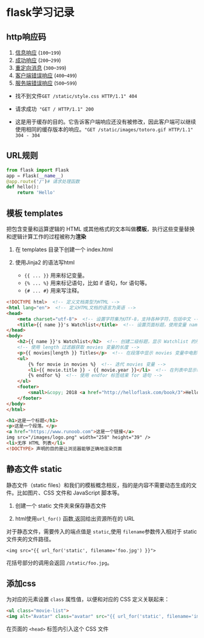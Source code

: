 # flask学习记录

## http响应码

1. [信息响应](https://developer.mozilla.org/zh-CN/docs/Web/HTTP/Status#信息响应) (`100`–`199`)
2. [成功响应](https://developer.mozilla.org/zh-CN/docs/Web/HTTP/Status#成功响应) (`200`–`299`)
3. [重定向消息](https://developer.mozilla.org/zh-CN/docs/Web/HTTP/Status#重定向消息) (`300`–`399`)
4. [客户端错误响应](https://developer.mozilla.org/zh-CN/docs/Web/HTTP/Status#客户端错误响应) (`400`–`499`)
5. [服务端错误响应](https://developer.mozilla.org/zh-CN/docs/Web/HTTP/Status#服务端错误响应) (`500`–`599`)

- 找不到文件`GET /static/style.css HTTP/1.1" 404 `

- 请求成功` "GET / HTTP/1.1" 200`
- 这是用于缓存的目的。它告诉客户端响应还没有被修改，因此客户端可以继续使用相同的缓存版本的响应。`"GET /static/images/totoro.gif HTTP/1.1" 304 -
  304`

## URL规则

```python
from flask import Flask
app = Flask(__name__)
@app.route('/')# 请求处理函数
def hello():
    return 'Hello'
```

## 模板 templates 

把包含变量和运算逻辑的 HTML 或其他格式的文本叫做**模板**，执行这些变量替换和逻辑计算工作的过程被称为**渲染**

1. 在 templates 目录下创建一个 index.html 

2. 使用Jinja2 的语法写html
   - `{{ ... }}` 用来标记变量。
   - `{% ... %}` 用来标记语句，比如 if 语句，for 语句等。
   - `{# ... #}` 用来写注释。

```html
<!DOCTYPE html>  <!-- 定义文档类型为HTML -->
<html lang="en">  <!-- 定义HTML文档的语言为英语 -->
<head>
    <meta charset="utf-8">  <!-- 设置字符集为UTF-8，支持各种字符，包括中文 -->
    <title>{{ name }}'s Watchlist</title>  <!-- 设置页面标题，使用变量 name 的值 -->
</head>
<body>
    <h2>{{ name }}'s Watchlist</h2>  <!-- 创建二级标题，显示 Watchlist 的所有者的名字 -->
    <!-- 使用 length 过滤器获取 movies 变量的长度 -->
    <p>{{ movies|length }} Titles</p>  <!-- 在段落中显示 movies 变量中电影的数量 -->
    <ul>
        {% for movie in movies %}  <!-- 迭代 movies 变量 -->
        <li>{{ movie.title }} - {{ movie.year }}</li>  <!-- 在列表中显示每部电影的标题和年份 -->
        {% endfor %}  <!-- 使用 endfor 标签结束 for 语句 -->
    </ul>
    <footer>
        <small>&copy; 2018 <a href="http://helloflask.com/book/3">HelloFlask</a></small>  <!-- 显示版权信息和链接到 HelloFlask 网站 -->
    </footer>
</body>
</html>
```

```html
<h1>这是一个标题</h1>
<p>这是一个段落。</p>
<a href="https://www.runoob.com">这是一个链接</a>
img src="/images/logo.png" width="258" height="39" />
<li>无序 HTML 列表</li>
<!DOCTYPE> 声明的目的是让浏览器能够正确地渲染页面
```

## 静态文件 static

静态文件（static files）和我们的模板概念相反，指的是内容不需要动态生成的文件。比如图片、CSS 文件和 JavaScript 脚本等。

1. 创建一个 static 文件夹来保存静态文件

2. html使用`url_for()` 函数,返回给出资源所在的 URL

对于静态文件，需要传入的端点值是 `static`,使用 `filename`参数传入相对于 static 文件夹的文件路径。

```
<img src="{{ url_for('static', filename='foo.jpg') }}">
```

花括号部分的调用会返回 `/static/foo.jpg`。

## 添加css

为对应的元素设置 `class` 属性值，以便和对应的 CSS 定义关联起来：

```html
<ul class="movie-list">
<img alt="Avatar" class="avatar" src="{{ url_for('static', filename='images/avatar.png') }}">
```

在页面的 `<head>` 标签内引入这个 CSS 文件

